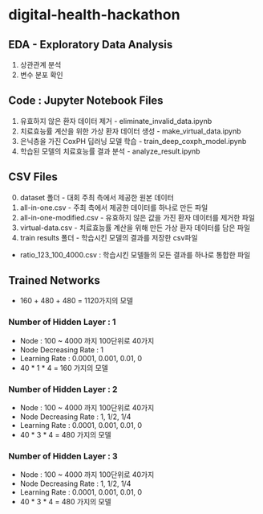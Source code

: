 # digital-health-hackathon

## EDA - Exploratory Data Analysis

1. 상관관계 분석
2. 변수 분포 확인

## Code : Jupyter Notebook Files

1. 유효하지 않은 환자 데이터 제거 - eliminate_invalid_data.ipynb
2. 치료효능률 계산을 위한 가상 환자 데이터 생성 - make_virtual_data.ipynb
3. 은닉층을 가진 CoxPH 딥러닝 모델 학습 - train_deep_coxph_model.ipynb
4. 학습된 모델의 치료효능률 결과 분석 - analyze_result.ipynb

## CSV Files

0. dataset 폴더 - 대회 주최 측에서 제공한 원본 데이터
1. all-in-one.csv - 주최 측에서 제공한 데이터를 하나로 만든 파일
2. all-in-one-modified.csv - 유효하지 않은 값을 가진 환자 데이터를 제거한 파일 
3. virtual-data.csv - 치료효능률 계산을 위해 만든 가상 환자 데이터를 담은 파일
4. train results 폴더 - 학습시킨 모델의 결과를 저장한 csv파일
  - ratio_123_100_4000.csv : 학습시킨 모델들의 모든 결과를 하나로 통합한 파일

## Trained Networks

- 160 + 480 + 480 = 1120가지의 모델

### Number of Hidden Layer : 1
- Node : 100 ~ 4000 까지 100단위로 40가지
- Node Decreasing Rate : 1
- Learning Rate : 0.0001, 0.001, 0.01, 0
- 40 * 1 * 4 = 160 가지의 모델

### Number of Hidden Layer : 2
- Node : 100 ~ 4000 까지 100단위로 40가지
- Node Decreasing Rate : 1, 1/2, 1/4
- Learning Rate : 0.0001, 0.001, 0.01, 0
- 40 * 3 * 4 = 480 가지의 모델

### Number of Hidden Layer : 3
- Node : 100 ~ 4000 까지 100단위로 40가지
- Node Decreasing Rate : 1, 1/2, 1/4
- Learning Rate : 0.0001, 0.001, 0.01, 0
- 40 * 3 * 4 = 480 가지의 모델
